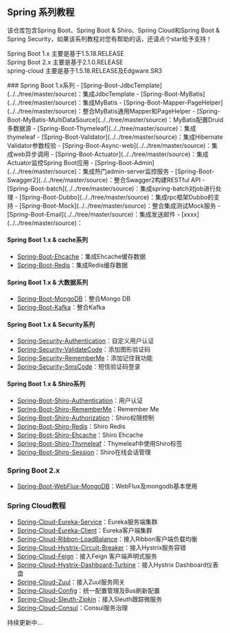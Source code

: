 ## Spring 系列教程
该仓库包含Spring Boot、Spring Boot & Shiro、Spring Cloud和Spring Boot & Spring Security，如果该系列教程对您有帮助的话，还请点个star给予支持！
<p/>
<p>
Spring Boot 1.x 主要是基于1.5.18.RELEASE <br/>
Spring Boot 2.x 主要是基于2.1.0.RELEASE <br/>
spring-cloud 主要是基于1.5.18.RELEASE及Edgware.SR3 <br/>
<p/>
### Spring Boot 1.x系列
-	[Spring-Boot-JdbcTemplate](../../tree/master/source)：集成JdbcTemplate
-	[Spring-Boot-MyBatis](../../tree/master/source)：集成MyBatis
-	[Spring-Boot-Mapper-PageHelper](../../tree/master/source)：整合MyBatis通用Mapper和PageHelper
-	[Spring-Boot-MyBatis-MultiDataSource](../../tree/master/source)：MyBatis配置Druid多数据源
-	[Spring-Boot-Thymeleaf](../../tree/master/source)：集成thymeleaf
-	[Spring-Boot-Validator](../../tree/master/source)：集成Hibernate Validator参数校验
-	[Spring-Boot-Async-web](../../tree/master/source)：集成web异步调用
-	[Spring-Boot-Actuator](../../tree/master/source)：集成Actuator监控Spring Boot应用
-	[Spring-Boot-Admin](../../tree/master/source)：集成热门admin-server监控服务
-	[Spring-Boot-Swagger2](../../tree/master/source)：整合Swagger2构建RESTful API
-	[Spring-Boot-batch](../../tree/master/source)：集成spring-batch对job进行处理
-	[Spring-Boot-Dubbo](../../tree/master/source)：集成rpc框架Dubbo的支持
-	[Spring-Boot-Mock](../../tree/master/source)：整合集成测试Mock服务
-	[Spring-Boot-Email](../../tree/master/source)：集成发送邮件
-	[xxxx](../../tree/master/source)：

#### Spring Boot 1.x & cache系列
-	[Spring-Boot-Ehcache](../../tree/master/source)：集成Ehcache缓存数据
-	[Spring-Boot-Redis](../../tree/master/source)：集成Redis缓存数据

#### Spring Boot 1.x & 大数据系列
-	[Spring-Boot-MongoDB](../../tree/master/source)：整合Mongo DB
-	[Spring-Boot-Kafka](../../tree/master/source)：整合Kafka

#### Spring Boot 1.x & Security系列
-	[Spring-Security-Authentication](../../tree/master/source)：自定义用户认证
-  	[Spring-Security-ValidateCode](../../tree/master/source)：添加图形验证码
-	[Spring-Security-RememberMe](../../tree/master/source)：添加记住我功能
-	[Spring-Security-SmsCode](../../tree/master/source)：短信验证码登录

#### Spring Boot 1.x & Shiro系列
-	[Spring-Boot-Shiro-Authentication](../../tree/master/source)：用户认证
-	[Spring-Boot-Shiro-RememberMe](../../tree/master/source)：Remember Me
-	[Spring-Boot-Shiro-Authorization](../../tree/master/source)：Shiro权限控制
-	[Spring-Boot-Shiro-Redis](../../tree/master/source)：Shiro Redis
-	[Spring-Boot-Shiro-Ehcache](../../tree/master/source)：Shiro Ehcache
-	[Spring-Boot-Shiro-Thymeleaf](../../tree/master/source)：Thymeleaf中使用Shiro标签
-	[Spring-Boot-Shiro-Session](../../tree/master/source)：Shiro在线会话管理

### Spring Boot 2.x
-	[Spring-Boot-WebFlux-MongoDB](../../tree/master/source)：WebFlux及mongodb基本使用

### Spring Cloud教程
-	[Spring-Cloud-Eureka-Service](../../tree/master/source)：Eureka服务端集群
-	[Spring-Cloud-Eureka-Client](../../tree/master/source)：Eureka客户端集群
-	[Spring-Cloud-Ribbon-LoadBalance](../../tree/master/source)：接入Ribbon客户端负载均衡
-	[Spring-Cloud-Hystrix-Circuit-Breaker](../../tree/master/source)：接入Hystrix服务容错
-	[Spring-Cloud-Feign](../../tree/master/source)：接入Feign 客户端声明式服务
-	[Spring-Cloud-Hystrix-Dashboard-Turbine](../../tree/master/source)：接入Hystrix Dashboard仪表盘
-	[Spring-Cloud-Zuul](../../tree/master/source)：接入Zuul服务网关
-	[Spring-Cloud-Config](../../tree/master/source)：统一配置管理及Bus刷新配置
-	[Spring-Cloud-Sleuth-Zipkin](../../tree/master/source)：接入Sleuth跟踪微服务
-	[Spring-Cloud-Consul](../../tree/master/source)：Consul服务治理


持续更新中...